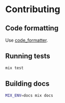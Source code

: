 # Contributing

## Code formatting

Use [code_formatter](https://github.com/whatyouhide/code_formatter).

## Running tests

```sh
mix test
```
## Building docs

```sh
MIX_ENV=docs mix docs
```
